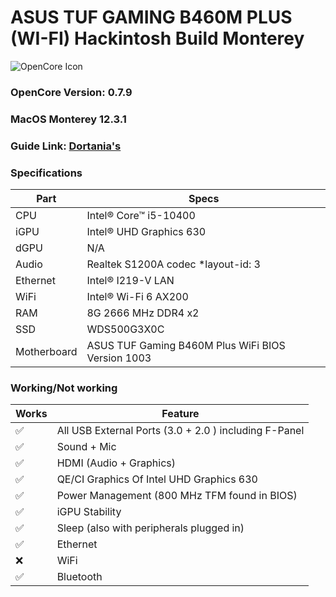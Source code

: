 ASUS TUF GAMING B460M PLUS (WI-FI) Hackintosh Build Monterey
============================================================

![OpenCore Icon](https://github.com/acidanthera/OpenCorePkg/raw/master/Docs/Logos/OpenCore_with_text_Small.png)

### OpenCore Version: 0.7.9

### MacOS Monterey 12.3.1


### Guide Link: [Dortania's](https://dortania.github.io/OpenCore-Install-Guide/)

### Specifications 

| Part        | Specs                                             |
| ----------- | ------------------------------------------------- |
| CPU         | Intel® Core™ i5-10400                             |
| iGPU        | Intel® UHD Graphics 630                           |
| dGPU        | N/A                                               |
| Audio       | Realtek S1200A codec *layout-id: 3                |
| Ethernet    | Intel® I219-V LAN                                 |
| WiFi        | Intel® Wi-Fi 6 AX200                              |
| RAM         | 8G 2666 MHz DDR4 x2                               |
| SSD         | WDS500G3X0C                                       |
| Motherboard | ASUS TUF Gaming B460M Plus WiFi BIOS Version 1003 |

### Working/Not working

| Works              | Feature                                               |
| ------------------ | ----------------------------------------------------- |
| :white_check_mark: | All USB External Ports (3.0 + 2.0 ) including F-Panel |
| :white_check_mark: | Sound + Mic                                           |
| :white_check_mark: | HDMI (Audio + Graphics)                               |
| :white_check_mark: | QE/CI Graphics Of Intel UHD Graphics 630              |
| :white_check_mark: | Power Management (800 MHz TFM found in BIOS)          |
| :white_check_mark: | iGPU Stability                                        |
| :white_check_mark: | Sleep (also with peripherals plugged in)              |
| :white_check_mark: | Ethernet                                              |
| :x:                | WiFi                                                  |
| :white_check_mark: | Bluetooth                                             |

